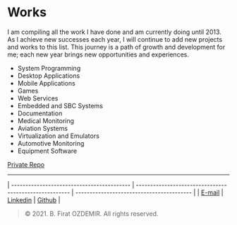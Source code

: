 # Works

I am compiling all the work I have done and am currently doing until 2013. As I achieve new successes each year, I will continue to add new projects and works to this list. This journey is a path of growth and development for me; each new year brings new opportunities and experiences.

* System Programming
* Desktop Applications
* Mobile Applications
* Games
* Web Services
* Embedded and SBC Systems
* Documentation
* Medical Monitoring
* Aviation Systems
* Virtualization and Emulators
* Automotive Monitoring
* Equipment Software

[Private Repo](https://github.com/JackCampbell/Works)

---

| ------------------------------------------ | ------------------------------------------------------ | ----------------------------------------- |
| [E-mail](mailto:b.firat.ozdemir@gmail.com) | [Linkedin](https://www.linkedin.com/in/bfiratozdemir/) | [Github](https://github.com/JackCampbell) |


> © 2021. B. Firat OZDEMIR. All rights reserved.



